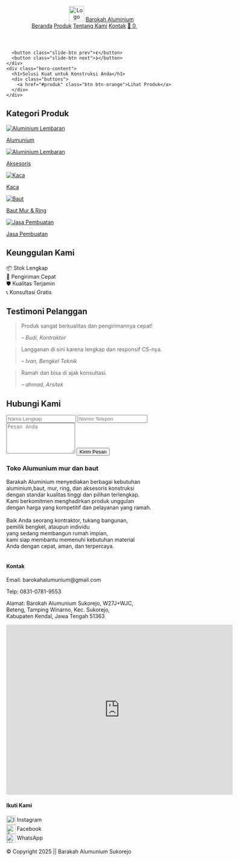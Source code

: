 <!DOCTYPE html>
<html lang="id">
<head>
  <meta charset="UTF-8" />
  <meta name="viewport" content="width=device-width, initial-scale=1.0" />
  <title>Toko Aluminium & Baut Mur</title>
  <link rel="stylesheet" href="toko2.css" />
</head>
<body>
  <header>
    <div class="logo">
      <img src="image/logo ba.png" alt="Logo Barakah" style="height: 40px;">
      <a href="toko2.html"> Barokah Aluminium</a>
    </div>
    <nav>
      <a href="toko2.html">Beranda</a>
      <a href="halproduk.html">Produk</a>
      <a href="tentang.html">Tentang Kami</a>
      <a href="kontak.html">Kontak</a>
      <a href="keranjang.html" class="keranjang-link">
        🛒 <span id="jumlah-keranjang">0</span>
      </a>
      <a href="signup.html" id="loginNavLink" style="color: white; margin-left: 20px;">Sign up</a>
      <span id="userStatus" style="color: white; margin-left: 20px;"></span>
      <button id="logoutBtn" style="display:none; background-color:#f44336; color:white; border:none; padding: 5px 10px; border-radius:3px; cursor:pointer;">Logout</button>
    </nav>
  </header>

  <section class="hero">
    <div class="hero-slider">
      <div class="slide active" style="background-image: url('image/tukang.png');"></div>
      <div class="slide" style="background-image: url('image/baut.jpg');"></div>
      <div class="slide" style="background-image: url('image/alumunium.png');"></div>

      <button class="slide-btn prev">❮</button>
      <button class="slide-btn next">❯</button>
    </div>
    <div class="hero-content">
      <h1>Solusi Kuat untuk Konstruksi Anda</h1>
      <div class="buttons">
        <a href="#produk" class="btn btn-orange">Lihat Produk</a>
      </div>
    </div>
  </section>

  <section id="produk" class="produk">
    <h2>Kategori Produk</h2>
    <div class="produk-grid">
      <div class="card">
        <a href="alumunium.html">
          <img src="image/alumunium.png" alt="Aluminium Lembaran">
          <p>Alumunium</p>
        </a>
      </div>
      <div class="card">
        <a href="aksesoris.html">
          <img src="image/aksesoris.png" alt="Aluminium Lembaran">
          <p>Aksesoris</p>
        </a>
      </div>
      <div class="card">
        <a href="kaca.html">
          <img src="image/kaca.avif" alt="Kaca">
          <p>Kaca</p>
        </a>
      </div>
      <div class="card">
        <a href="bautmur.html">
          <img src="image/baut.png" alt="Baut">
          <p>Baut Mur & Ring</p>
        </a>
      </div>
      <div class="card">
        <a href="jasa.html">
          <img src="image/tukang.png" alt="Jasa Pembuatan">
          <p>Jasa Pembuatan</p>
        </a>
      </div>
    </div>
  </section>

  <section id="katalog" class="keunggulan">
    <h2>Keunggulan Kami</h2>
    <div class="keunggulan-grid">
      <div class="item">📦 Stok Lengkap</div>
      <div class="item">🚚 Pengiriman Cepat</div>
      <div class="item">🛡️ Kualitas Terjamin</div>
      <div class="item">📞 Konsultasi Gratis</div>
    </div>
  </section>

  <section id="tentang" class="testimoni">
    <h2>Testimoni Pelanggan</h2>
    <div class="testi-grid">
      <blockquote>
        <p>Produk sangat berkualitas dan pengirimannya cepat!</p>
        <cite>– Budi, Kontraktor</cite>
      </blockquote>
      <blockquote>
        <p>Langganan di sini karena lengkap dan responsif CS-nya.</p>
        <cite>– Ivan, Bengkel Teknik</cite>
      </blockquote>
      <blockquote>
        <p>Ramah dan bisa di ajak konsultasi.</p>
        <cite>– ahmad, Arsitek</cite>
      </blockquote>
    </div>
  </section>

  <section id="kontak" class="kontak">
    <h2>Hubungi Kami</h2>
    <form id="kontakForm">
      <input type="text" id="nama" placeholder="Nama Lengkap" required>
      <input type="text" id="telepon" placeholder="Nomor Telepon" required>
      <textarea id="pesan" placeholder="Pesan Anda" rows="5" required></textarea>
      <button type="submit">Kirim Pesan</button>
    </form>
  </section>

  <footer>
    <div class="footer-grid">
      <div>
        <h3>Toko Alumunium mur dan baut</h3>
        <p>
          Barakah Aluminium menyediakan berbagai kebutuhan<br> aluminium,baut, mur, ring, dan aksesoris konstruksi<br>
          dengan standar kualitas tinggi dan pilihan terlengkap. <br>Kami berkomitmen menghadirkan produk unggulan<br>
          dengan harga yang kompetitif dan pelayanan yang ramah.<br><br>
          Baik Anda seorang kontraktor, tukang bangunan,<br> pemilik bengkel, ataupun individu<br> yang sedang membangun rumah impian,<br>
          kami siap membantu memenuhi kebutuhan material<br> Anda dengan cepat, aman, dan terpercaya.<br><br>
        </p>
      </div>
      <div>
        <h4>Kontak</h4>
        <p>Email: barokahalumunium@gmail.com</p>
        <p>Telp: 0831-0781-9553</p>
        <p>Alamat: Barokah Alumunium Sukorejo, W27J+WJC, <br> Beteng, Tamping Winarno, Kec. Sukorejo,<br> Kabupaten Kendal, Jawa Tengah 51363</p>
       <iframe src="https://www.google.com/maps/embed?pb=!1m18!1m12!1m3!1d3959.3515406797887!2d110.02886707356812!3d-7.085183369451186!2m3!1f0!2f0!3f0!3m2!1i1024!2i768!4f13.1!3m3!1m2!1s0x2e706d0006cfc86d%3A0xa332a05c06d47529!2sBarokah%20Alumunium%20Sukorejo!5e0!3m2!1sen!2sid!4v1752731006932!5m2!1sen!2sid" width="600" height="450" style="border:0;" allowfullscreen="" loading="lazy" referrerpolicy="no-referrer-when-downgrade"></iframe>
      </div>
      <div>
        <h4>Ikuti Kami</h4>
        <div>
          <a href="https://instagram.com" target="_blank" style="color: inherit; text-decoration: none;">
            <img src="image/ig.png" alt="Instagram" style="width:24px;height:24px;vertical-align:middle;"> Instagram
          </a><br>
          <a href="https://facebook.com" target="_blank" style="color: inherit; text-decoration: none;">
            <img src="image/fb.png" alt="Facebook" style="width:24px;height:24px;vertical-align:middle;"> Facebook
          </a><br>
          <a href="https://wa.me/6283107819553" target="_blank" style="color: inherit; text-decoration: none;">
            <img src="image/wa.png" alt="WhatsApp" style="width:24px;height:24px;vertical-align:middle;"> WhatsApp
          </a>
        </div>
      </div>
    </div>
    <p class="copyright">© Copyright 2025 || Barakah Alumunium Sukorejo</p>
  </footer>

  <script>
    document.addEventListener("DOMContentLoaded", function () {
      // === SLIDER ===
      let currentSlide = 0;
      const slides = document.querySelectorAll('.hero-slider .slide');
      const totalSlides = slides.length;

      function showSlide(index) {
        slides.forEach((slide, i) => {
          slide.classList.toggle('active', i === index);
        });
      }

      function nextSlide() {
        currentSlide = (currentSlide + 1) % totalSlides;
        showSlide(currentSlide);
      }

      function prevSlide() {
        currentSlide = (currentSlide - 1 + totalSlides) % totalSlides;
        showSlide(currentSlide);
      }

      const nextBtn = document.querySelector('.hero-slider .slide-btn.next');
      const prevBtn = document.querySelector('.hero-slider .slide-btn.prev');
      if (nextBtn) nextBtn.addEventListener('click', nextSlide);
      if (prevBtn) prevBtn.addEventListener('click', prevSlide);
      setInterval(nextSlide, 5000);

      // === SMOOTH SCROLL ===
      document.querySelectorAll('nav a[href^="#"]').forEach(anchor => {
        anchor.addEventListener("click", function(e) {
          e.preventDefault();
          const target = document.querySelector(this.getAttribute("href"));
          if (target) {
              target.scrollIntoView({ behavior: "smooth" });
          }
        });
      });

      // === FORM VALIDATION ===
      const kontakForm = document.getElementById("kontakForm");
      if (kontakForm) {
        kontakForm.addEventListener("submit", function(e) {
          e.preventDefault();
          const nama = document.getElementById("nama").value.trim();
          const telepon = document.getElementById("telepon").value.trim();
          const pesan = document.getElementById("pesan").value.trim();

          if (!nama || !telepon || !pesan) {
            alert("Semua kolom wajib diisi!");
            return;
          }

          const phonePattern = /^08[0-9]{8,11}$/;
          if (!phonePattern.test(telepon)) {
            alert("Format nomor telepon tidak valid! Contoh: 081234567890");
            return;
          }

          alert("Pesan berhasil dikirim!\n\nNama: " + nama + "\nTelepon: " + telepon + "\nPesan: " + pesan);
          kontakForm.reset();
        });
      }

      // === KERANJANG - UPDATE JUMLAH DI NAVIGASI ===
      function updateJumlahKeranjangNav() {
        const keranjang = JSON.parse(localStorage.getItem("keranjang")) || [];
        const jumlahKeranjangSpan = document.getElementById("jumlah-keranjang");
        if (jumlahKeranjangSpan) {
          jumlahKeranjangSpan.textContent = keranjang.length;
        }
      }

      updateJumlahKeranjangNav();
    });
  </script>
  
</body>
</html>
